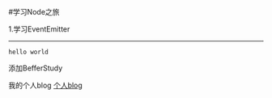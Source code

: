 #学习Node之旅

1.学习EventEmitter

---------------------------------
```
hello world
```
添加BefferStudy

我的个人blog [个人blog](http://www.soledad.com.cn)